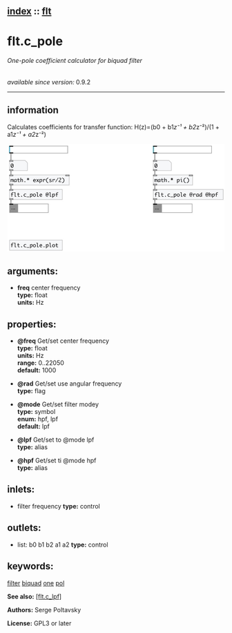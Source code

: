 [index](index.html) :: [flt](category_flt.html)
---

# flt.c_pole

###### One-pole coefficient calculator for biquad filter

*available since version:* 0.9.2

---


## information
Calculates coefficients for transfer function: H(z)=(b0 + b1*z⁻¹ + b2*z⁻²)/(1 +
            a1*z⁻¹ + a2*z⁻²)



[![example](../examples/img/flt.c_pole.jpg)](../examples/pd/flt.c_pole.pd)



## arguments:

* **freq**
center frequency<br>
__type:__ float<br>
__units:__ Hz<br>





## properties:

* **@freq** 
Get/set center frequency<br>
__type:__ float<br>
__units:__ Hz<br>
__range:__ 0..22050<br>
__default:__ 1000<br>

* **@rad** 
Get/set use angular frequency<br>
__type:__ flag<br>

* **@mode** 
Get/set filter modey<br>
__type:__ symbol<br>
__enum:__ hpf, lpf<br>
__default:__ lpf<br>

* **@lpf** 
Get/set to @mode lpf<br>
__type:__ alias<br>

* **@hpf** 
Get/set ti @mode hpf<br>
__type:__ alias<br>



## inlets:

* filter frequency 
__type:__ control<br>



## outlets:

* list: b0 b1 b2 a1 a2
__type:__ control<br>



## keywords:

[filter](keywords/filter.html)
[biquad](keywords/biquad.html)
[one](keywords/one.html)
[pol](keywords/pol.html)



**See also:**
[\[flt.c_lpf\]](flt.c_lpf.html)




**Authors:** Serge Poltavsky




**License:** GPL3 or later





